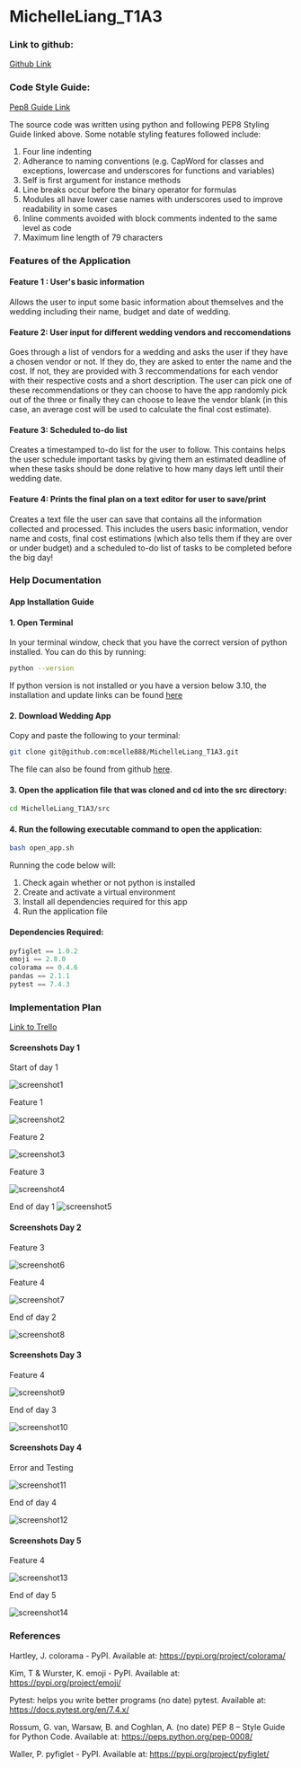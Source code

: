 # MichelleLiang_T1A3

### Link to github: 

[Github Link](https://github.com/mcelle888/MichelleLiang_T1A3) 

### Code Style Guide: 

[Pep8 Guide Link](https://peps.python.org/pep-0008/#class-names) 

The source code was written using python and following PEP8 Styling Guide linked above. Some notable styling features followed include:

1. Four line indenting 
2. Adherance to naming conventions (e.g. CapWord for classes and exceptions, lowercase and underscores for functions and variables)
3. Self is first argument for instance methods
4. Line breaks occur before the binary operator for formulas
5. Modules all have lower case names with underscores used to improve readability in some cases
6. Inline comments avoided with block comments indented to the same level as code
7. Maximum line length of 79 characters  


### Features of the Application

#### Feature 1 : User's basic information
Allows the user to input some basic information about themselves and the wedding including their name, budget and date of wedding.


#### Feature 2: User input for different wedding vendors and reccomendations
Goes through a list of vendors for a wedding and asks the user if they have a chosen vendor or not. If they do, they are asked to enter the name and the cost. If not, they are provided with 3 reccommendations for each vendor with their respective costs and a short description. The user can pick one of these recommendations or they can choose to have the app randomly pick out of the three or finally they can choose to leave the vendor blank (in this case, an average cost will be used to calculate the final cost estimate). 

#### Feature 3: Scheduled to-do list
Creates a timestamped to-do list for the user to follow. This contains helps the user schedule important tasks by giving them an estimated deadline of when these tasks should be done relative to how many days left until their wedding date. 

#### Feature 4: Prints the final plan on a text editor for user to save/print
Creates a text file the user can save that contains all the information collected and processed. This includes the users basic information, vendor name and costs,  final cost estimations (which also tells them if they are over or under budget) and a scheduled to-do list of tasks to be completed before the big day!


### Help Documentation


#### App Installation Guide
#### 1. Open Terminal
In your terminal window, check that you have the correct version of python installed. You can do this by running:
```bash
python --version
```
If python version is not installed or you have a version below 3.10, the installation and update links can be found [here](https://www.python.org/downloads/) 

#### 2. Download Wedding App

Copy and paste the following to your terminal: 
```bash
git clone git@github.com:mcelle888/MichelleLiang_T1A3.git
```

The file can also be found from github [here](https://github.com/mcelle888/MichelleLiang_T1A3). 

#### 3. Open the application file that was cloned and cd into the src directory: 
```bash
cd MichelleLiang_T1A3/src
```

#### 4. Run the following executable command to open the application:
```bash
bash open_app.sh
```

Running the code below will:
1. Check again whether or not python is installed
2. Create and activate a virtual environment
3. Install all dependencies required for this app
4. Run the application file



#### Dependencies Required:

```python
pyfiglet == 1.0.2
emoji == 2.8.0
colorama == 0.4.6
pandas == 2.1.1 
pytest == 7.4.3
```





### Implementation Plan
[Link to Trello](https://trello.com/b/Znwe2osx/terminal-app)
#### Screenshots Day 1

Start of day 1

![screenshot1](docs/day1start.png)

Feature 1 

![screenshot2](docs/feature1_day1.png)

Feature 2

![screenshot3](docs/feature2_day1.png)

Feature 3

![screenshot4](docs/feature3_day1.png)


End of day 1
![screenshot5](docs/day1_end.png)



#### Screenshots Day 2
Feature 3

![screenshot6](docs/feature3_day2.png)

Feature 4

![screenshot7](docs/feature4_day2.png)

End of day 2

![screenshot8](docs/day2_end.png)


#### Screenshots Day 3
Feature 4

![screenshot9](docs/feature4day3.png)


End of day 3

![screenshot10](docs/day3_end.png)

#### Screenshots Day 4

Error and Testing 

![screenshot11](docs/testing_day4.png)

End of day 4

![screenshot12](docs/day4_end.png)

#### Screenshots Day 5

Feature 4

![screenshot13](docs/feature4_day5.png)

End of day 5

![screenshot14](docs/day5_end.png)





### References 

Hartley, J. colorama - PyPI. Available at: https://pypi.org/project/colorama/ 

Kim, T & Wurster, K.  emoji - PyPI. Available at: https://pypi.org/project/emoji/  

Pytest: helps you write better programs (no date) pytest. Available at: https://docs.pytest.org/en/7.4.x/ 

Rossum, G. van, Warsaw, B. and Coghlan, A. (no date) PEP 8 – Style Guide for Python Code. Available at: https://peps.python.org/pep-0008/   

Waller, P.  pyfiglet - PyPI. Available at: https://pypi.org/project/pyfiglet/ 
